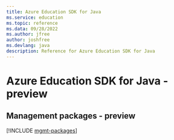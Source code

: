 ```yaml
---
title: Azure Education SDK for Java
ms.service: education
ms.topic: reference
ms.data: 09/28/2022
ms.author: jfree
author: joshfree
ms.devlang: java
description: Reference for Azure Education SDK for Java
---
```

# Azure Education SDK for Java - preview

## Management packages - preview
[!INCLUDE [mgmt-packages](education-mgmt-index.md)]